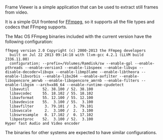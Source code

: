Frame Viewer is a simple application that can be used to extract still frames from video.

It is a simple GUI frontend for [FFmpeg](http://ffmpeg.org/), so it supports all the file types and codecs that FFmpeg supports.

The Mac OS FFmpeg binaries included with the current version have the following configuration:

    ffmpeg version 2.0 Copyright (c) 2000-2013 the FFmpeg developers
      built on Jul 22 2013 09:14:18 with llvm-gcc 4.2.1 (LLVM build 2336.11.00)
      configuration: --prefix=/Volumes/Ramdisk/sw --enable-gpl --enable-pthreads --enable-version3 --enable-libspeex --enable-libvpx --disable-decoder=libvpx --enable-libmp3lame --enable-libtheora --enable-libvorbis --enable-libx264 --enable-avfilter --enable-libopencore_amrwb --enable-libopencore_amrnb --enable-filters --enable-libgsm --arch=x86_64 --enable-runtime-cpudetect
      libavutil      52. 38.100 / 52. 38.100
      libavcodec     55. 18.102 / 55. 18.102
      libavformat    55. 12.100 / 55. 12.100
      libavdevice    55.  3.100 / 55.  3.100
      libavfilter     3. 79.101 /  3. 79.101
      libswscale      2.  3.100 /  2.  3.100
      libswresample   0. 17.102 /  0. 17.102
      libpostproc    52.  3.100 / 52.  3.100
    Hyper fast Audio and Video encoder

The binaries for other systems are expected to have similar configurations.
